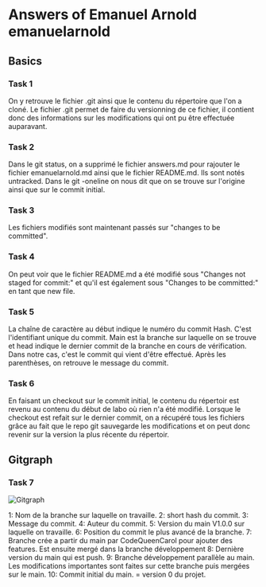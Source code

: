 # Answers of Emanuel Arnold emanuelarnold

## Basics
### Task 1
On y retrouve le fichier .git ainsi que le contenu du répertoire que l'on a cloné. 
Le fichier .git permet de faire du versionning de ce fichier, il contient donc des informations
sur les modifications qui ont pu être effectuée auparavant.
### Task 2
Dans le git status, on a supprimé le fichier answers.md pour rajouter le fichier emanuelarnold.md ainsi que 
le fichier README.md. Ils sont notés untracked.
Dans le git -oneline on nous dit que on se trouve sur l'origine ainsi que sur le commit initial.
### Task 3
Les fichiers modifiés sont maintenant passés sur "changes to be committed". 
### Task 4
On peut voir que le fichier README.md a été modifié sous "Changes not staged for commit:" et 
qu'il est également sous "Changes to be committed:" en tant que new file.

### Task 5
La chaîne de caractère au début indique le numéro du commit Hash. C'est l'identifiant unique du commit.
Main est la branche sur laquelle on se trouve et head indique le dernier commit de la branche en cours de vérification. 
Dans notre cas, c'est le commit qui vient d'être effectué.
Après les parenthèses, on retrouve le message du commit.
### Task 6
En faisant un checkout sur le commit initial, le contenu du répertoir est revenu au contenu du début de labo où rien n'a été modifié.
Lorsque le checkout est refait sur le dernier commit, on a récupéré tous les fichiers grâce au fait que le repo git sauvegarde les modifications
et on peut donc revenir sur la version la plus récente du répertoir.
## Gitgraph

### Task 7
![Gitgraph](img/gitgraph.svg)

1: Nom de la branche sur laquelle on travaille.
2: short hash du commit.
3: Message du commit.
4: Auteur du commit.
5: Version du main V1.0.0 sur laquelle on travaille.
6: Position du commit le plus avancé de la branche.
7: Branche crée a partir du main par CodeQueenCarol pour ajouter des features. Est ensuite mergé dans la branche développement
8: Dernière version du main qui est push.
9: Branche développement parallèle au main. Les modifications importantes sont faites sur cette branche puis mergées sur le main.
10: Commit initial du main. = version 0 du projet.
